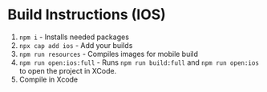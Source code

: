 # Build Instructions (IOS)
1. `npm i` - Installs needed packages
2. `npx cap add ios` - Add your builds
3. `npm run resources` - Compiles images for mobile build
4. `npm run open:ios:full` - Runs `npm run build:full` and `npm run open:ios` to open the project in XCode.
5. Compile in Xcode